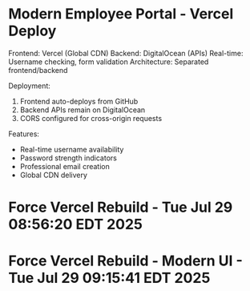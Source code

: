 Modern Employee Portal - Vercel Deploy
=================================

Frontend: Vercel (Global CDN)
Backend: DigitalOcean (APIs)
Real-time: Username checking, form validation
Architecture: Separated frontend/backend

Deployment:
1. Frontend auto-deploys from GitHub
2. Backend APIs remain on DigitalOcean  
3. CORS configured for cross-origin requests

Features:
- Real-time username availability
- Password strength indicators
- Professional email creation
- Global CDN delivery
# Force Vercel Rebuild - Tue Jul 29 08:56:20 EDT 2025
# Force Vercel Rebuild - Modern UI - Tue Jul 29 09:15:41 EDT 2025
